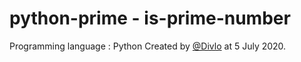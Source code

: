 # python-prime - is-prime-number

Programming language : Python
Created by [@Divlo](https://github.com/Divlo) at 5 July 2020.
